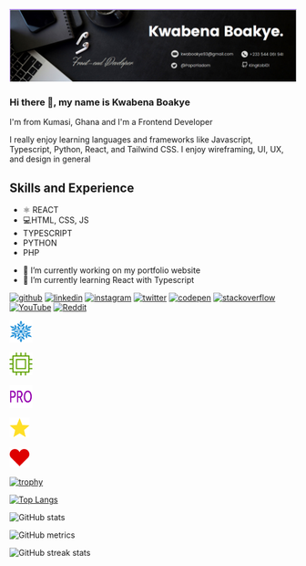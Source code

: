 ![Banner](./linkedInBanner.png)

### Hi there 👋, my name is Kwabena Boakye
I'm from Kumasi, Ghana and I'm a Frontend Developer


I really enjoy learning languages and frameworks like Javascript, Typescript, Python, React, and Tailwind CSS. I enjoy wireframing, UI, UX, and design in general

## Skills and Experience
* ⚛️ REACT
* 💻HTML, CSS, JS
* TYPESCRIPT
* PYTHON
* PHP

- 🔭 I’m currently working on my portfolio website 
- 🌱 I’m currently learning React with Typescript 


[<img src='https://cdn.jsdelivr.net/npm/simple-icons@3.0.1/icons/github.svg' alt='github' height='40'>](https://github.com/Kingkobi01)  [<img src='https://cdn.jsdelivr.net/npm/simple-icons@3.0.1/icons/linkedin.svg' alt='linkedin' height='40'>](https://www.linkedin.com/in/https://www.linkedin.com/in/kwabena-boakye-917530197?lipi=urn%3Ali%3Apage%3Ad_flagship3_profile_view_base_contact_details%3BHC2mLzmJS9Sg5f90rhAS4Q%3D%3D/)  [<img src='https://cdn.jsdelivr.net/npm/simple-icons@3.0.1/icons/instagram.svg' alt='instagram' height='40'>](https://www.instagram.com/1kwaboakyeii/)  [<img src='https://cdn.jsdelivr.net/npm/simple-icons@3.0.1/icons/twitter.svg' alt='twitter' height='40'>](https://twitter.com/PapaYiadom)  [<img src='https://cdn.jsdelivr.net/npm/simple-icons@3.0.1/icons/codepen.svg' alt='codepen' height='40'>](https://codepen.io/kingkobi01)  [<img src='https://cdn.jsdelivr.net/npm/simple-icons@3.0.1/icons/stackoverflow.svg' alt='stackoverflow' height='40'>](https://stackoverflow.com/users/18065544)  [<img src='https://cdn.jsdelivr.net/npm/simple-icons@3.0.1/icons/youtube.svg' alt='YouTube' height='40'>](https://www.youtube.com/channel/UCcnyshroIuTgLZukaovHsDw)  [<img src='https://cdn.jsdelivr.net/npm/simple-icons@3.0.1/icons/reddit.svg' alt='Reddit' height='40'>](https://www.reddit.com/user/onyansani)  




<a href='https://archiveprogram.github.com/'><img src='https://raw.githubusercontent.com/acervenky/animated-github-badges/master/assets/acbadge.gif' width='40' height='40'></a>

<a href='https://docs.github.com/en/developers'><img src='https://raw.githubusercontent.com/acervenky/animated-github-badges/master/assets/devbadge.gif' width='40' height='40'></a>

<a href='https://github.com/pricing'><img src='https://raw.githubusercontent.com/acervenky/animated-github-badges/master/assets/pro.gif' width='40' height='40'></a>

<a href='https://stars.github.com/'><img src='https://raw.githubusercontent.com/acervenky/animated-github-badges/master/assets/starbadge.gif' width='35' height='35'></a>

<a href='https://docs.github.com/en/github/supporting-the-open-source-community-with-github-sponsors'><img src='https://raw.githubusercontent.com/acervenky/animated-github-badges/master/assets/sponsorbadge.gif' width='35' height='35'></a> 

[![trophy](https://github-profile-trophy.vercel.app/?username=Kingkobi01)](https://github.com/ryo-ma/github-profile-trophy)

[![Top Langs](https://github-readme-stats.vercel.app/api/top-langs/?username=Kingkobi01)](https://github.com/anuraghazra/github-readme-stats)

![GitHub stats](https://github-readme-stats.vercel.app/api?username=Kingkobi01&show_icons=true)   

![GitHub metrics](https://metrics.lecoq.io/Kingkobi01)  

![GitHub streak stats](https://streak-stats.demolab.com/?user=Kingkobi01)  


